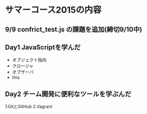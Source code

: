 # サマーコース2015の内容
## 9/9 confrict_test.js の課題を追加(締切9/10中)

## Day1 JavaScriptを学んだ
* オブジェクト指向
* クロージャ
* オブザーバ
* this

## Day2 チーム開発に便利なツールを学ぶんだ
1.GitとGitHub
2.Vagrant
